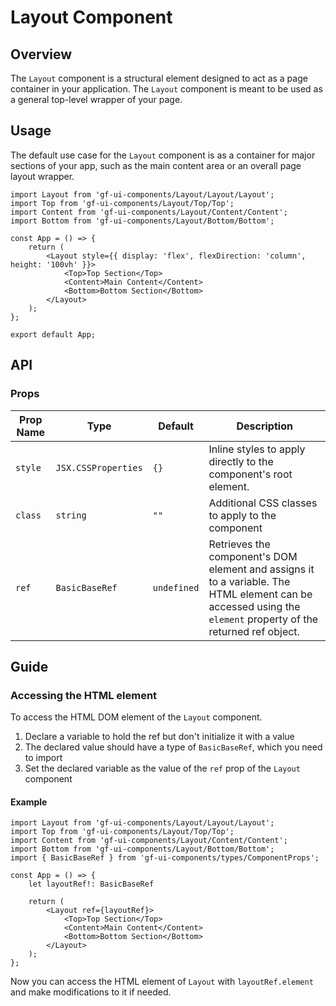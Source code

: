 # Layout Component

## Overview

The `Layout` component is a structural element designed to act as a page container in your application. The `Layout` component is meant to be used as a general top-level wrapper of your page.

## Usage 

The default use case for the `Layout` component is as a container for major sections of your app, such as the main content area or an overall page layout wrapper.

```tsx
import Layout from 'gf-ui-components/Layout/Layout/Layout';
import Top from 'gf-ui-components/Layout/Top/Top';
import Content from 'gf-ui-components/Layout/Content/Content';
import Bottom from 'gf-ui-components/Layout/Bottom/Bottom';

const App = () => {
    return (
        <Layout style={{ display: 'flex', flexDirection: 'column', height: '100vh' }}>
            <Top>Top Section</Top>
            <Content>Main Content</Content>
            <Bottom>Bottom Section</Bottom>
        </Layout>
    );
};

export default App;
```

## API

### Props
|Prop Name |Type |Default | Description |
|---|---|---|---|
| `style` | `JSX.CSSProperties` | `{}` | Inline styles to apply directly to the component's root element. |
| `class` | `string` | `""` | Additional CSS classes to apply to the component |
| `ref` | `BasicBaseRef` | `undefined` | Retrieves the component's DOM element and assigns it to a variable. The HTML element can be accessed using the `element` property of the returned ref object. |

## Guide

### Accessing the HTML element

To access the HTML DOM element of the `Layout` component.

1. Declare a variable to hold the ref but don't initialize it with a value
2. The declared value should have a type of `BasicBaseRef`, which you need to import
3. Set the declared variable as the value of the `ref` prop of the `Layout` component

#### Example

```tsx
import Layout from 'gf-ui-components/Layout/Layout/Layout';
import Top from 'gf-ui-components/Layout/Top/Top';
import Content from 'gf-ui-components/Layout/Content/Content';
import Bottom from 'gf-ui-components/Layout/Bottom/Bottom';
import { BasicBaseRef } from 'gf-ui-components/types/ComponentProps';

const App = () => {
    let layoutRef!: BasicBaseRef

    return (
        <Layout ref={layoutRef}>
            <Top>Top Section</Top>
            <Content>Main Content</Content>
            <Bottom>Bottom Section</Bottom>
        </Layout>
    );
};
```

Now you can access the HTML element of `Layout` with `layoutRef.element` and make modifications to it if needed. 

